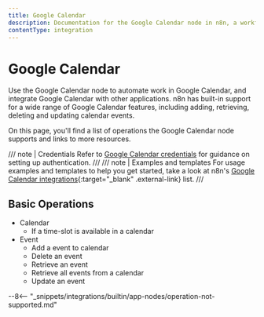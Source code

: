 ```yaml
---
title: Google Calendar
description: Documentation for the Google Calendar node in n8n, a workflow automation platform. Includes details of operations and configuration, and links to examples and credentials information.
contentType: integration
---
```


# Google Calendar

Use the Google Calendar node to automate work in Google Calendar, and integrate Google Calendar with other applications. n8n has built-in support for a wide range of Google Calendar features, including adding, retrieving, deleting and updating calendar events.

On this page, you'll find a list of operations the Google Calendar node supports and links to more resources.

/// note | Credentials
Refer to [Google Calendar credentials](/integrations/builtin/credentials/google/) for guidance on setting up authentication. 
///
/// note | Examples and templates
For usage examples and templates to help you get started, take a look at n8n's [Google Calendar integrations](https://n8n.io/integrations/google-calendar/){:target="_blank" .external-link} list.
///

## Basic Operations

* Calendar
    * If a time-slot is available in a calendar
* Event
    * Add a event to calendar
    * Delete an event
    * Retrieve an event
    * Retrieve all events from a calendar
    * Update an event

--8<-- "_snippets/integrations/builtin/app-nodes/operation-not-supported.md"
